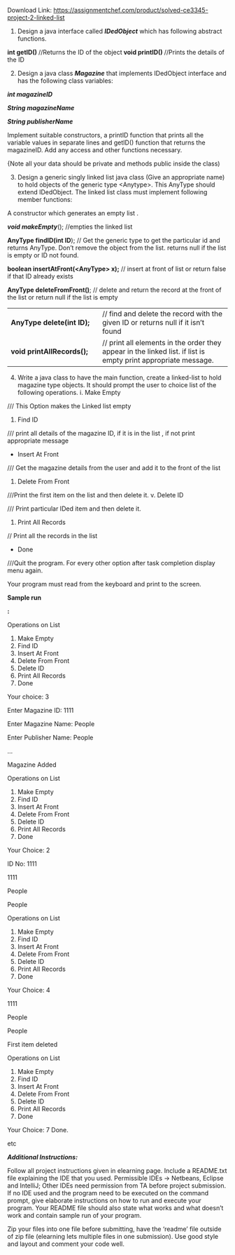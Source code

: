 Download Link: https://assignmentchef.com/product/solved-ce3345-project-2-linked-list
<br>
<ol>

 <li>Design a java interface called <strong><em>IDedObject</em></strong> which has following abstract functions.</li>

</ol>

<strong>int getID()                                                        </strong>//Returns the ID of the object<strong> void printID()                                                         </strong>//Prints the details of the ID







<ol start="2">

 <li>Design a java class <strong><em>Magazine</em></strong> that implements IDedObject interface and has the following class variables:</li>

</ol>

<strong><em>int magazineID </em></strong>

<strong><em>String magazineName </em></strong>

<strong><em>String publisherName </em></strong>

Implement suitable constructors, a printID function that prints all the variable values in separate lines and getID() function that returns the magazineID.  Add any access and other functions necessary.

{Note all your data should be private and methods public inside the class)




<ol start="3">

 <li>Design a generic singly linked list java class (Give an appropriate name) to hold objects of the generic type &lt;Anytype&gt;. This AnyType should extend IDedObject. The linked list class must implement following member functions:</li>

</ol>




A constructor which generates an empty list .

<strong><em>void makeEmpty</em></strong>();                               //empties the linked list

<strong>AnyType  findID(int ID</strong>);                      // Get the  generic type to get the particular id and returns AnyType.  Don’t remove the object from the list. returns null if the list is empty or ID not found.

<strong>boolean insertAtFront(&lt;AnyType&gt; x);</strong>           // insert at front of list or return false if that ID already exists

<strong>AnyType deleteFromFront()</strong>;              // delete and return the record at the front of  the list or return       null if the list is empty

<table width="620">

 <tbody>

  <tr>

   <td width="226"><strong>AnyType delete(int ID);</strong></td>

   <td width="394">// find and delete the record with the given ID or returns null if it isn’t found</td>

  </tr>

  <tr>

   <td width="226"><strong>void printAllRecords();</strong></td>

   <td width="394">// print all elements in the order they appear in the linked list. if list is empty print appropriate message.</td>

  </tr>

 </tbody>

</table>

<strong> </strong>

<ol start="4">

 <li>Write a java class to have the main function, create a linked-list to hold magazine type objects. It should prompt the user to choice list of the following operations. i. Make Empty</li>

</ol>

/// This Option makes the Linked list empty

<ol>

 <li>Find ID</li>

</ol>

/// print all details of the magazine ID, if it is in the list , if not print appropriate message

<ul>

 <li>Insert At Front</li>

</ul>

/// Get the magazine details from the user and add it to the front of the list

<ol>

 <li>Delete From Front</li>

</ol>

///Print the first item on the list and then delete it. v. Delete ID

/// Print particular IDed item and then delete it.

<ol>

 <li>Print All Records</li>

</ol>

// Print all the records in the list

<ul>

 <li>Done</li>

</ul>

///Quit the program. For every other option after task completion display menu again.

<strong> </strong>




Your program must read from the keyboard and print to the screen.

<strong> </strong>

<strong>Sample run </strong>

<strong>: </strong>

<strong> </strong>

<strong> </strong>

Operations on List

<ol>

 <li>Make Empty</li>

 <li>Find ID</li>

 <li>Insert At Front</li>

 <li>Delete From Front</li>

 <li>Delete ID</li>

 <li>Print All Records</li>

 <li>Done</li>

</ol>

Your choice:  3

Enter Magazine ID: 1111

Enter Magazine Name: People

Enter Publisher Name:  People

…

Magazine Added

Operations on List

<ol>

 <li>Make Empty</li>

 <li>Find ID</li>

 <li>Insert At Front</li>

 <li>Delete From Front</li>

 <li>Delete ID</li>

 <li>Print All Records</li>

 <li>Done</li>

</ol>




Your Choice: 2

ID No: 1111

1111

People

People







Operations on List

<ol>

 <li>Make Empty</li>

 <li>Find ID</li>

 <li>Insert At Front</li>

 <li>Delete From Front</li>

 <li>Delete ID</li>

 <li>Print All Records</li>

 <li>Done</li>

</ol>




Your Choice: 4

1111

People

People

First item deleted

Operations on List

<ol>

 <li>Make Empty</li>

 <li>Find ID</li>

 <li>Insert At Front</li>

 <li>Delete From Front</li>

 <li>Delete ID</li>

 <li>Print All Records</li>

 <li>Done</li>

</ol>

Your Choice: 7 Done.




etc




<strong><em>Additional Instructions: </em></strong>




Follow all project instructions given in elearning page. Include a README.txt file explaining the IDE that you used. Permissible IDEs -&gt; Netbeans, Eclipse and IntelliJ; Other IDEs need permission from TA before project submission. If no IDE used and the program need to be executed on the command prompt, give elaborate instructions on how to run and execute your program. Your README file should also state what works and what doesn’t work and contain sample run of your program.

Zip your files into one file before submitting, have the ‘readme’ file outside of zip file (elearning lets multiple files in one submission). Use good style and layout and comment your code well. <em> </em>